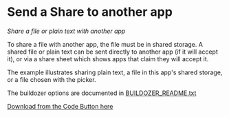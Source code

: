 # Send a Share to another app

*Share a file or plain text with another app*

To share a file with another app, the file must be in shared storage. A shared file or plain text can be sent directly to another app (if it will accept it), or via a share sheet which shows apps that claim they will accept it.

The example illustrates sharing plain text, a file in this app's shared storage, or a file chosen with the picker.

The buildozer options are documented in [BUILDOZER_README.txt](https://github.com/RobertFlatt/Android-for-Python/blob/main/share_snd/BUILDOZER_README.txt)

[Download from the Code Button here](https://github.com/RobertFlatt/Android-for-Python)
